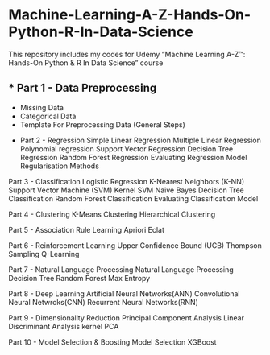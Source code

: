 # Machine-Learning-A-Z-Hands-On-Python-R-In-Data-Science
This repository includes my codes for Udemy “Machine Learning A-Z™: Hands-On Python &amp; R In Data Science” course

## * Part 1 - Data Preprocessing
  - Missing Data
  - Categorical Data
  - Template For Preprocessing Data (General Steps)

* Part 2 - Regression
Simple Linear Regression
Multiple Linear Regression
Polynomial regression
Support Vector Regression
Decision Tree Regression
Random Forest Regression
Evaluating Regression Model
Regularisation Methods

Part 3 - Classification
Logistic Regression
K-Nearest Neighbors (K-NN)
Support Vector Machine (SVM)
Kernel SVM
Naive Bayes
Decision Tree Classification
Random Forest Classification
Evaluating Classification Model

Part 4 - Clustering
K-Means Clustering
Hierarchical Clustering

Part 5 - Association Rule Learning
Apriori
Eclat

Part 6 - Reinforcement Learning
Upper Confidence Bound (UCB)
Thompson Sampling
Q-Learning

Part 7 - Natural Language Processing
Natural Language Processing
Decision Tree
Random Forest
Max Entropy

Part 8 - Deep Learning
Artificial Neural Networks(ANN)
Convolutional Neural Netwroks(CNN)
Recurrent Neural Networks(RNN)

Part 9 - Dimensionality Reduction
Principal Component Analysis
Linear Discriminant Analysis
kernel PCA

Part 10 - Model Selection & Boosting
Model Selection
XGBoost
